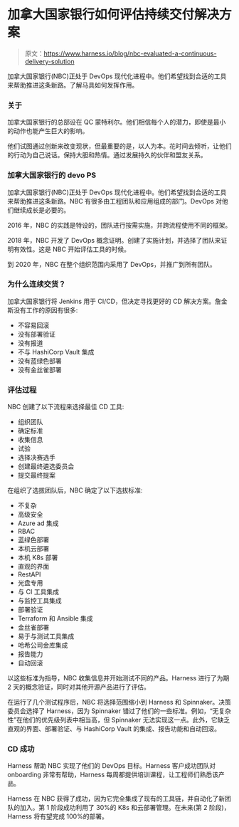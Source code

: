 # 加拿大国家银行如何评估持续交付解决方案

> 原文：<https://www.harness.io/blog/nbc-evaluated-a-continuous-delivery-solution>

加拿大国家银行(NBC)正处于 DevOps 现代化进程中。他们希望找到合适的工具来帮助推进这条新路。了解马具如何发挥作用。

### **关于**

加拿大国家银行的总部设在 QC 蒙特利尔。他们相信每个人的潜力，即使是最小的动作也能产生巨大的影响。

他们试图通过创新来改变现状，但最重要的是，以人为本。花时间去倾听，让他们的行动为自己说话。保持大胆和热情。通过发展持久的伙伴和盟友关系。

### **加拿大国家银行的 devo PS**

加拿大国家银行(NBC)正处于 DevOps 现代化进程中。他们希望找到合适的工具来帮助推进这条新路。NBC 有很多由工程团队和应用组成的部门。DevOps 对他们继续成长是必要的。

2016 年，NBC 的实践是特设的，团队进行按需实施，并跨流程使用不同的框架。

2018 年，NBC 开发了 DevOps 概念证明。创建了实施计划，并选择了团队来证明有效性。这是 NBC 开始评估工具的时候。

到 2020 年，NBC 在整个组织范围内采用了 DevOps，并推广到所有团队。

### **为什么连续交货？**

加拿大国家银行将 Jenkins 用于 CI/CD，但决定寻找更好的 CD 解决方案。詹金斯没有工作的原因有很多:

*   不容易回滚
*   没有部署验证
*   没有报道
*   不与 HashiCorp Vault 集成
*   没有蓝绿色部署
*   没有金丝雀部署

### **评估过程**

NBC 创建了以下流程来选择最佳 CD 工具:

*   组织团队
*   确定标准
*   收集信息
*   试验
*   选择决赛选手
*   创建最终遴选委员会
*   提交最终提案

在组织了选拔团队后，NBC 确定了以下选拔标准:

*   不复杂
*   高级安全
*   Azure ad 集成
*   RBAC
*   蓝绿色部署
*   本机云部署
*   本机 K8s 部署
*   直观的界面
*   RestAPI
*   光盘专用
*   与 CI 工具集成
*   与监控工具集成
*   部署验证
*   Terraform 和 Ansible 集成
*   金丝雀部署
*   易于与测试工具集成
*   哈希公司金库集成
*   报告能力
*   自动回滚

以这些标准为指导，NBC 收集信息并开始测试不同的产品。Harness 进行了为期 2 天的概念验证，同时对其他开源产品进行了评估。

在运行了几个测试程序后，NBC 将选择范围缩小到 Harness 和 Spinnaker。决策委员会选择了 Harness，因为 Spinnaker 错过了他们的一些标准。例如，“无复杂性”在他们的优先级列表中相当高，但 Spinnaker 无法实现这一点。此外，它缺乏直观的界面、部署验证、与 HashiCorp Vault 的集成、报告功能和自动回滚。

### **CD 成功**

Harness 帮助 NBC 实现了他们的 DevOps 目标。Harness 客户成功团队对 onboarding 非常有帮助，Harness 每周都提供培训课程，让工程师们熟悉该产品。

Harness 在 NBC 获得了成功，因为它完全集成了现有的工具链，并自动化了新团队的加入。第 1 阶段成功利用了 30%的 K8s 和云部署管理。在未来(第 2 阶段)，Harness 将有望完成 100%的部署。